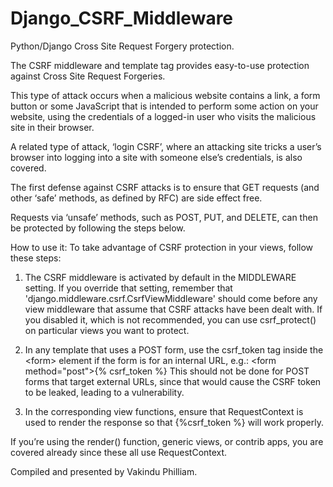 # Django_CSRF_Middleware
Python/Django Cross Site Request Forgery protection. 

The CSRF middleware and template tag provides easy-to-use protection against Cross Site Request Forgeries.  

This type of attack occurs when a malicious website contains a link, a form button or some JavaScript that is intended to perform some action on your website, using the credentials of a logged-in user who visits the malicious site in their browser.  

A related type of attack, ‘login CSRF’, where an attacking site tricks a user’s browser into logging into a site with someone else’s credentials, is also covered. 

The first defense against CSRF attacks is to ensure that GET requests (and other ‘safe’ methods, as defined by RFC) are side effect free.  

Requests via ‘unsafe’ methods, such as POST, PUT, and DELETE, can then be protected by following the steps below. 

How to use it: To take advantage of CSRF protection in your views, follow these steps: 

1. The CSRF middleware is activated by default in the MIDDLEWARE setting. If you override that setting, remember that 'django.middleware.csrf.CsrfViewMiddleware' should come before any view middleware that assume that CSRF attacks have been dealt with. If you disabled it, which is not recommended, you can use csrf_protect() on particular views you want to protect. 

2. In any template that uses a POST form, use the csrf_token tag inside the &lt;form> element if the form is for an internal URL, e.g.: &lt;form method="post">{% csrf_token %} This should not be done for POST forms that target external URLs, since that would cause the CSRF token to be leaked, leading to a vulnerability.

3. In the corresponding view functions, ensure that RequestContext is used to render the response so that {%csrf_token %} will work properly.

If you’re using the render() function, generic views, or contrib apps, you are covered already since these all use RequestContext.

Compiled and presented by Vakindu Philliam.
